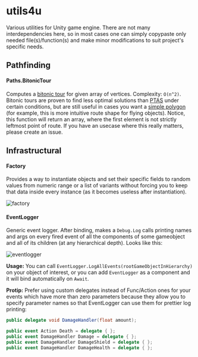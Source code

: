 # utils4u

Various utilities for Unity game engine. There are not many interdependencies here, so in most cases one can simply copypaste only needed file(s)/function(s) and make minor modifications to suit project's specific needs.

## Pathfinding

#### Paths.BitonicTour

Computes a [bitonic tour](https://en.wikipedia.org/wiki/Bitonic_tour) for given array of vertices. Complexity: `O(n^2)`. Bitonic tours are proven to find less optimal solutions than [PTAS](https://en.wikipedia.org/wiki/Polynomial-time_approximation_scheme) under certain conditions, but are still useful in cases you want a [simple polygon](https://en.wikipedia.org/wiki/Simple_polygon) (for example, this is more intuitive route shape for flying objects). Notice, this function will return an array, where the first element is not strictly leftmost point of route. If you have an usecase where this really matters, please create an issue.

## Infrastructural

#### Factory

Provides a way to instantiate objects and set their specific fields to random values from numeric range or a list of variants without forcing you to keep that data inside every instance (as it becomes useless after instantiation).

![factory](https://raw.githubusercontent.com/aemxdp/utils4u/master/factory.png)

#### EventLogger

Generic event logger. After binding, makes a `Debug.Log` calls printing names and args on every fired event of all the components of some gameobject and all of its children (at any hierarchical depth). Looks like this:

![eventlogger](https://raw.githubusercontent.com/aemxdp/utils4u/master/eventlogger.png)

**Usage:** You can call `EventLogger.LogAllEvents(rootGameObjectInHierarchy)` on your object of interest,
or you can add `EventLogger` as a component and it will bind automatically on `Await`.

**Protip:** Prefer using custom delegates instead of Func/Action ones for your events which have more than zero parameters
because they allow you to specify parameter names so that EventLogger can use them for prettier log printing:

```C#
public delegate void DamageHandler(float amount);

public event Action Death = delegate { };
public event DamageHandler Damage = delegate { };
public event DamageHandler DamageShield = delegate { };
public event DamageHandler DamageHealth = delegate { };
```
